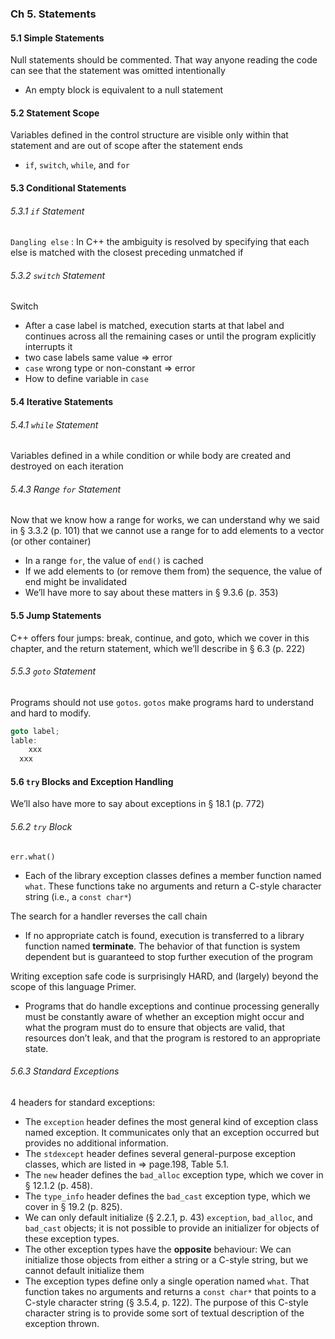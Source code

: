 ### Ch 5. Statements

#### 5.1 Simple Statements

 Null statements should be commented. That way anyone reading the code can see that the statement was omitted intentionally

- An empty block is equivalent to a null statement



#### 5.2 Statement Scope

Variables defined in the control structure are visible only within that statement and are out of scope after the statement ends

- `if`, `switch`, `while`, and `for`



#### 5.3 Conditional Statements

###### 5.3.1 `if` Statement

`Dangling else` : In C++ the ambiguity is resolved by specifying that each else is matched with the closest preceding unmatched if

###### 5.3.2 `switch` Statement

Switch

- After a case label is matched, execution starts at that label and continues across all the remaining cases or until the program explicitly interrupts it
- two case labels same value => error
- `case` wrong type or non-constant => error
- How to define variable in `case`



#### 5.4 Iterative Statements

###### 5.4.1 `while` Statement

Variables defined in a while condition or while body are created and destroyed on each iteration

###### 5.4.3 Range `for` Statement

Now that we know how a range for works, we can understand why we said in § 3.3.2 (p. 101) that we cannot use a range for to add elements to a vector (or other container)

- In a range `for`, the value of `end()` is cached
- If we add elements to (or remove them from) the sequence, the value of end might be invalidated
- We’ll have more to say about these matters in § 9.3.6 (p. 353)



#### 5.5 Jump Statements

C++ offers four jumps: break, continue, and goto, which we cover in this chapter, and the return statement, which we’ll describe in § 6.3 (p. 222)

###### 5.5.3 `goto` Statement

 Programs should not use `gotos`. `gotos` make programs hard to understand and hard to modify.

```c++
goto label;
lable:
	xxx
  xxx
```



#### 5.6 `try` Blocks and Exception Handling

We’ll also have more to say about exceptions in § 18.1 (p. 772)

###### 5.6.2 `try` Block

`err.what()`

- Each of the library exception classes defines a member function named `what`. These functions take no arguments and return a C-style character string (i.e., a `const char*`)

The search for a handler reverses the call chain

- If no appropriate catch is found, execution is transferred to a library function named **terminate**. The behavior of that function is system dependent but is guaranteed to stop further execution of the program

Writing exception safe code is surprisingly HARD, and (largely) beyond the scope of this language Primer.

- Programs that do handle exceptions and continue processing generally must be constantly aware of whether an exception might occur and what the program must do to ensure that objects are valid, that resources don’t leak, and that the program is restored to an appropriate state.

###### 5.6.3 Standard Exceptions

4 headers for standard exceptions:

- The `exception` header defines the most general kind of exception class named exception. It communicates only that an exception occurred but provides no additional information.
- The `stdexcept` header defines several general-purpose exception classes, which are listed in => page.198, Table 5.1.
- The `new` header defines the `bad_alloc` exception type, which we cover in § 12.1.2 (p. 458).
- The `type_info` header defines the `bad_cast` exception type, which we cover in § 19.2 (p. 825).
- We can only default initialize (§ 2.2.1, p. 43) `exception`, `bad_alloc`, and `bad_cast` objects; it is not possible to provide an initializer for objects of these exception types.
- The other exception types have the **opposite** behaviour: We can initialize those objects from either a string or a C-style string, but we cannot default initialize them
- The exception types define only a single operation named `what`. That function takes no arguments and returns a `const char*` that points to a C-style character string (§ 3.5.4, p. 122). The purpose of this C-style character string is to provide some sort of textual description of the exception thrown.

